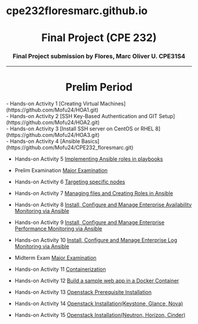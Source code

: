 # cpe232floresmarc.github.io
<h1 align="center">Final Project (CPE 232)</h1>
<h3 align="center">Final Project submission by Flores, Marc Oliver U. CPE31S4</h3>

<hr>

<h1 align="center">Prelim Period</h1>
- Hands-on Activity 1 [Creating Virtual Machines](https://github.com/Mofu24/HOA1.git) <br>
- Hands-on Activity 2 [SSH Key-Based Authentication and GIT Setup](https://github.com/Mofu24/HOA2.git) <br>
- Hands-on Activity 3 [Install SSH server on CentOS or RHEL 8](https://github.com/Mofu24/HOA3.git) <br>
- Hands-on Activity 4 [Ansible Basics](https://github.com/Mofu24/CPE232_floresmarc.git) <br>

- Hands-on Activity 5 [Implementing Ansible roles in playbooks](https://github.com/Mofu24/HOA5.git)

- Prelim Examination [Major Examination](https://github.com/Mofu24/Flores_PrelimExam.git)

- Hands-on Activity 6 [Targeting specific nodes](https://github.com/Mofu24/HOA6.git)

- Hands-on Activity 7 [Managing files and Creating Roles in Ansible](https://github.com/Mofu24/HOA7.git)

- Hands-on Activity 8 [Install, Configure and Manage Enterprise Availability Monitoring via Ansible](https://github.com/Mofu24/HOA8.git)

- Hands-on Activity 9 [Install, Configure and Manage Enterprise Performance Monitoring via Ansible](https://github.com/Mofu24/HOA9.git)

- Hands-on Activity 10 [Install, Configure and Manage Enterprise Log Monitoring via Ansible](https://github.com/Mofu24/HOA10.git)

- Midterm Exam [Major Examination](https://github.com/Mofu24/CPE_MIDEXAM_FLORES.git)

- Hands-on Activity 11 [Containerization](https://github.com/Mofu24/HOA11.git)

- Hands-on Activity 12 [Build a sample web app in a Docker Container](https://github.com/Mofu24/HOA12.git)

- Hands-on Activity 13 [Openstack Prerequisite Installation](https://github.com/Mofu24/HOA13.git)

- Hands-on Activity 14 [Openstack Installation(Keystone, Glance, Nova)](https://github.com/Mofu24/HOA14.git)

- Hands-on Activity 15 [Openstack Installation(Neutron, Horizon, Cinder)](https://github.com/Mofu24/HOA15.git)
